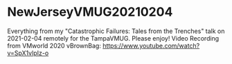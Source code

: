 # NewJerseyVMUG20210204

Everything from my "Catastrophic Failures: Tales from the Trenches" talk on 2021-02-04 remotely for the TampaVMUG. Please enjoy!
Video Recording from VMworld 2020 vBrownBag: https://www.youtube.com/watch?v=SpX1vlpIz-o
